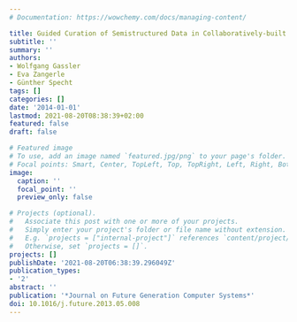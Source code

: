 ```yaml
---
# Documentation: https://wowchemy.com/docs/managing-content/

title: Guided Curation of Semistructured Data in Collaboratively-built Knowledge Bases
subtitle: ''
summary: ''
authors:
- Wolfgang Gassler
- Eva Zangerle
- Günther Specht
tags: []
categories: []
date: '2014-01-01'
lastmod: 2021-08-20T08:38:39+02:00
featured: false
draft: false

# Featured image
# To use, add an image named `featured.jpg/png` to your page's folder.
# Focal points: Smart, Center, TopLeft, Top, TopRight, Left, Right, BottomLeft, Bottom, BottomRight.
image:
  caption: ''
  focal_point: ''
  preview_only: false

# Projects (optional).
#   Associate this post with one or more of your projects.
#   Simply enter your project's folder or file name without extension.
#   E.g. `projects = ["internal-project"]` references `content/project/deep-learning/index.md`.
#   Otherwise, set `projects = []`.
projects: []
publishDate: '2021-08-20T06:38:39.296049Z'
publication_types:
- '2'
abstract: ''
publication: '*Journal on Future Generation Computer Systems*'
doi: 10.1016/j.future.2013.05.008
---
```

